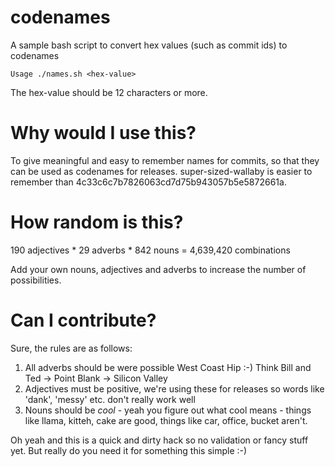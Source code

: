 codenames
=========

A sample bash script to convert hex values (such as commit ids) to codenames

    Usage ./names.sh <hex-value>

The hex-value should be 12 characters or more.

# Why would I use this?

To give meaningful and easy to remember names for commits, so that they can be used as codenames for releases. super-sized-wallaby is easier to remember than 4c33c6c7b7826063cd7d75b943057b5e5872661a.

# How random is this?

190 adjectives * 29 adverbs * 842 nouns = 4,639,420 combinations

Add your own nouns, adjectives and adverbs to increase the number of possibilities.

# Can I contribute?

Sure, the rules are as follows:

  1. All adverbs should be were possible West Coast Hip :-) Think Bill and Ted -> Point Blank -> Silicon Valley
  2. Adjectives must be positive, we're using these for releases so words like 'dank', 'messy' etc. don't really work well
  3. Nouns should be *cool* - yeah you figure out what cool means - things like llama, kitteh, cake are good, things like car, office, bucket aren't.


Oh yeah and this is a quick and dirty hack so no validation or fancy stuff yet. But really do you need it for something this simple :-)


